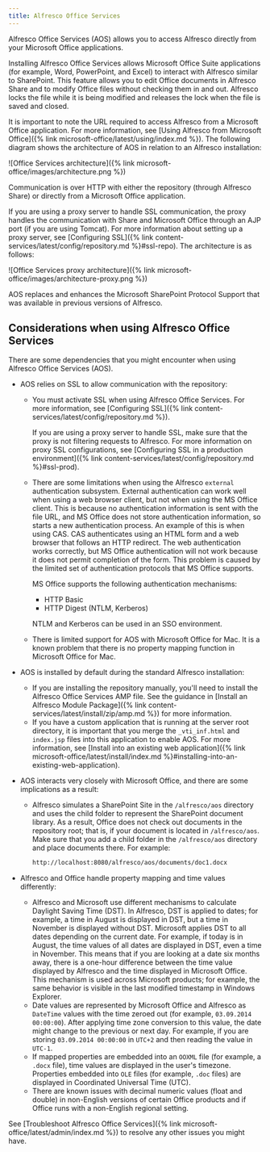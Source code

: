 ```yaml
---
title: Alfresco Office Services
---
```


Alfresco Office Services (AOS) allows you to access Alfresco directly from your Microsoft Office applications.

Installing Alfresco Office Services allows Microsoft Office Suite applications (for example, Word, PowerPoint, and Excel) to interact with Alfresco similar to SharePoint. This feature allows you to edit Office documents in Alfresco Share and to modify Office files without checking them in and out. Alfresco locks the file while it is being modified and releases the lock when the file is saved and closed.

It is important to note the URL required to access Alfresco from a Microsoft Office application. For more information, see [Using Alfresco from Microsoft Office]({% link microsoft-office/latest/using/index.md %}). The following diagram shows the architecture of AOS in relation to an Alfresco installation:

![Office Services architecture]({% link microsoft-office/images/architecture.png %})

Communication is over HTTP with either the repository (through Alfresco Share) or directly from a Microsoft Office application.

If you are using a proxy server to handle SSL communication, the proxy handles the communication with Share and Microsoft Office through an AJP port (if you are using Tomcat). For more information about setting up a proxy server, see [Configuring SSL]({% link content-services/latest/config/repository.md %}#ssl-repo). The architecture is as follows:

![Office Services proxy architecture]({% link microsoft-office/images/architecture-proxy.png %})

AOS replaces and enhances the Microsoft SharePoint Protocol Support that was available in previous versions of Alfresco.

## Considerations when using Alfresco Office Services

There are some dependencies that you might encounter when using Alfresco Office Services (AOS).

* AOS relies on SSL to allow communication with the repository:
  * You must activate SSL when using Alfresco Office Services. For more information, see [Configuring SSL]({% link content-services/latest/config/repository.md %}).

    If you are using a proxy server to handle SSL, make sure that the proxy is not filtering requests to Alfresco. For more information on proxy SSL configurations, see [Configuring SSL in a production environment]({% link content-services/latest/config/repository.md %}#ssl-prod).

  * There are some limitations when using the Alfresco `external` authentication subsystem. External authentication can work well when using a web browser client, but not when using the MS Office client. This is because no authentication information is sent with the file URL, and MS Office does not store authentication information, so starts a new authentication process. An example of this is when using CAS. CAS authenticates using an HTML form and a web browser that follows an HTTP redirect. The web authentication works correctly, but MS Office authentication will not work because it does not permit completion of the form. This problem is caused by the limited set of authentication protocols that MS Office supports.

    MS Office supports the following authentication mechanisms:

    * HTTP Basic
    * HTTP Digest (NTLM, Kerberos)

    NTLM and Kerberos can be used in an SSO environment.

  * There is limited support for AOS with Microsoft Office for Mac. It is a known problem that there is no property mapping function in Microsoft Office for Mac.
* AOS is installed by default during the standard Alfresco installation:
  * If you are installing the repository manually, you'll need to install the Alfresco Office Services AMP file. See the guidance in [Install an Alfresco Module Package]({% link content-services/latest/install/zip/amp.md %}) for more information.
  * If you have a custom application that is running at the server root directory, it is important that you merge the `_vti_inf.html` and `index.jsp` files into this application to enable AOS. For more information, see [Install into an existing web application]({% link microsoft-office/latest/install/index.md %}#installing-into-an-existing-web-application).
* AOS interacts very closely with Microsoft Office, and there are some implications as a result:
  * Alfresco simulates a SharePoint Site in the `/alfresco/aos` directory and uses the child folder to represent the SharePoint document library. As a result, Office does not check out documents in the repository root; that is, if your document is located in `/alfresco/aos`. Make sure that you add a child folder in the `/alfresco/aos` directory and place documents there. For example:

    ```bash
    http://localhost:8080/alfresco/aos/documents/doc1.docx
    ```

* Alfresco and Office handle property mapping and time values differently:
  * Alfresco and Microsoft use different mechanisms to calculate Daylight Saving Time (DST). In Alfresco, DST is applied to dates; for example, a time in August is displayed in DST, but a time in November is displayed without DST. Microsoft applies DST to all dates depending on the current date. For example, if today is in August, the time values of all dates are displayed in DST, even a time in November. This means that if you are looking at a date six months away, there is a one-hour difference between the time value displayed by Alfresco and the time displayed in Microsoft Office. This mechanism is used across Microsoft products; for example, the same behavior is visible in the last modified timestamp in Windows Explorer.
  * Date values are represented by Microsoft Office and Alfresco as `DateTime` values with the time zeroed out (for example, `03.09.2014 00:00:00`). After applying time zone conversion to this value, the date might change to the previous or next day. For example, if you are storing `03.09.2014 00:00:00` in `UTC+2` and then reading the value in `UTC-1`.
  * If mapped properties are embedded into an `OOXML` file (for example, a `.docx` file), time values are displayed in the user's timezone. Properties embedded into `OLE` files (for example, `.doc` files) are displayed in Coordinated Universal Time (UTC).
  * There are known issues with decimal numeric values (float and double) in non-English versions of certain Office products and if Office runs with a non-English regional setting.

See [Troubleshoot Alfresco Office Services]({% link microsoft-office/latest/admin/index.md %}) to resolve any other issues you might have.
